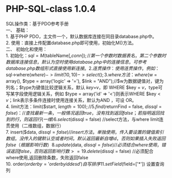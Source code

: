 # PHP-SQL-class 1.0.4    
SQL操作类：基于PDO参考手册    
一、	基础：    
	1.	基于PHP PDO，主文件一个，默认数据库连接在同目录database.php中。    
	2.	使用：直接上传配置database.php即可使用，初始化M()方法。    
二、	初始化和使用：    
	1.	初始化：$sql=M($tableName[,$conn]);//第一个参数时数据表名，第二个参数时数据库连接信息，默认为空时使用database.php中的连接信息，可参考database.php数组形式直接使用新连接。    
	2.	连贯操作：使用连贯操作，例如：$sql->where($where)->limit(10,10)->select();    
	3.	where方法：where($w = array(), $type = array('logic' => '='), $link = "AND");//$w为数据键值对，键为列名；$type为键值比较逻辑关系，默认 $key=$v，即 WHERE $key = $v，$type可写某字段使用逻辑关系，例如 $type = array('id' => '<')则表示WHERE $key < $v；$link表示多条件连接时使用连接关系，默认为AND ，可设 OR。    
	4.	limit方法：limit($start, $length = 100);//    
	5.	find($returnFind = false, $dissql = false)：//查找最新一条，一般情况返回true，没有找到返回false；若指明返回找到的行，则返回行(一维)    
	6.	select($dissql = false) //select方法，与where  limit连贯使用（二维数组，数据行）    
	7.	insert($data, $dissql = false) //insert方法，单独使用，传入要设置的键值索引数组，没传入的键默认空或者时间，默认返回最新自增id，否则如果插入失败返回false（根据影响行数）    
	8.	update($data, $dissql = false) //必须结合where使用，错误返回false，否则返回影响行数>=1    
	9.	delete($dissql = false) //必须配合where使用,返回删除条数，失败返回false    
	10. order($orderby='order by id desd') 自写排序    
	11. setField($field=['*']) 设置查询列    

